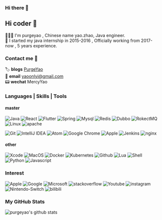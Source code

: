 ### Hi there 👋

<!--
**purgeyao/purgeyao** is a ✨ _special_ ✨ repository because its `README.md` (this file) appears on your GitHub profile.

Here are some ideas to get you started:

- 🔭 I’m currently working on ...
- 🌱 I’m currently learning ...
- 👯 I’m looking to collaborate on ...
- 🤔 I’m looking for help with ...
- 💬 Ask me about ...
- 📫 How to reach me: ...
- 😄 Pronouns: ...
- ⚡ Fun fact: ...
-->


## Hi coder 👋
 👨🏽‍💻  I'm purgeyao , Chinese name yao.zhao, Java engineer. </br>
 💼  I started my java internship in 2015-2016 , Officially working from 2017-now , 5 years experience.

### Contact me 📱

🏷 **blogs** [PurgeYao](https://www.cnblogs.com/Purgeyao/) </br>
📩 **email** yaoonlyi@gmail.com </br>
📟 **wechat** MercyYao </br>


### Languages | Skills | Tools

#### master
![Java](https://img.shields.io/badge/Java-C76D00?style=flat-square&logo=Java&logoColor=white)
![React](https://img.shields.io/badge/React-61DAFB?style=flat-square&logo=React&logoColor=white)
![Flutter](https://img.shields.io/badge/Flutter-01AEFF?style=flat-square&logo=Flutter&logoColor=white)
![Spring](https://img.shields.io/badge/Spring-32CD32?style=flat-square&logo=Spring&logoColor=white)
![Mysql](https://img.shields.io/badge/Mysql-01758F?style=flat-square&logo=Mysql&logoColor=white)
![Redis](https://img.shields.io/badge/Redis-D92C21?style=flat-square&logo=Redis&logoColor=white)
![Dubbo](https://img.shields.io/badge/Dubbo-FA7343?style=flat-square&logo=Dubbo&logoColor=white)
![RokectMQ](https://img.shields.io/badge/RokectMQ-024256?style=flat-square&logo=rocketmq&logoColor=white)
![Linux](https://img.shields.io/badge/Linux-17161B?style=flat-square&logo=Linux&logoColor=white)
![apache](https://img.shields.io/badge/Apache-32CD32?style=flat-square&logo=apache&logoColor=white)

![Git](https://img.shields.io/badge/Git-FA7343?style=flat-square&logo=Git&logoColor=white)
![IntelliJ IDEA](https://img.shields.io/badge/IntelliJ_IDEA-1575F9?style=flat-square&logo=IntelliJ-IDEA&logoColor=white)
![Atom](https://img.shields.io/badge/Atom-74C686?style=flat-square&logo=Atom&logoColor=white)
![Google Chrome](https://img.shields.io/badge/Google_Chrome-F7DF1E?style=flat-square&logo=Google-Chrome&logoColor=white)
![Apple](https://img.shields.io/badge/MacBook_Pro-999999?style=flat-square&logo=Apple&logoColor=white)
![Jenkins](https://img.shields.io/badge/Jenkins-E6D5AB?style=flat-square&logo=Jenkins&logoColor=white)
![nginx](https://img.shields.io/badge/nginx-0C974D?style=flat-square&logo=nginx&logoColor=white)

#### other
![Xcode](https://img.shields.io/badge/Xcode-1899EC?style=flat-square&logo=xcode&logoColor=white)
![MacOS](https://img.shields.io/badge/MacOs-636766?style=flat-square&logo=Apple&logoColor=white)
![Docker](https://img.shields.io/badge/Docker-01AEFF?style=flat-square&logo=Docker&logoColor=white)
![Kubernetes](https://img.shields.io/badge/Kubernetes-3476E5?style=flat-square&logo=Kubernetes&logoColor=white)
![Github](https://img.shields.io/badge/Github-17161B?style=flat-square&logo=Github&logoColor=white)
![Lua](https://img.shields.io/badge/Lua-050080?style=flat-square&logo=lua&logoColor=white)
![Shell](https://img.shields.io/badge/Shell-32CD32?style=flat-square&logo=shell&logoColor=white)
![Python](https://img.shields.io/badge/Python-3775AC?style=flat-square&logo=Python&logoColor=white)
![Javascript](https://img.shields.io/badge/Javascript-FDD500?style=flat-square&logo=javascript&logoColor=white)

### Interest
![Apple](https://img.shields.io/badge/Apple-999999?style=flat-square&logo=Apple&logoColor=white)
![Google](https://img.shields.io/badge/Google-DE5347?style=flat-square&logo=google&logoColor=white)
![Microsoft](https://img.shields.io/badge/Microsoft-88C600?style=flat-square&logo=Microsoft&logoColor=white)
![stackoverflow](https://img.shields.io/badge/stackoverflow-F48023?style=flat-square&logo=stackoverflow&logoColor=white)
![Youtube](https://img.shields.io/badge/Youtube-FFFEFE?style=flat-square&logo=Youtube&logoColor=FE0000)
![instagram](https://img.shields.io/badge/instagram-FFFEFE?style=flat-square&logo=instagram&logoColor=E735A3)
![Nintendo-Switch](https://img.shields.io/badge/Nintendo_Switch-00BDE2?style=flat-square&logo=Nintendo-Switch&logoColor=white)
![bilibili](https://img.shields.io/badge/bilibili-FFFEFE?style=flat-square&logo=bilibili&logoColor=00B1FD)

### My GitHub Stats

![purgeyao's github stats](https://github-readme-stats.vercel.app/api?username=purgeyao&show_icons=true)
